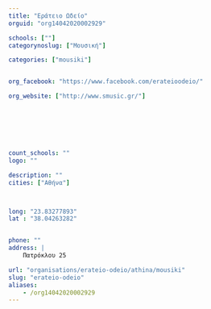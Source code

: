 ```yaml
---
title: "Εράτειο Ωδείο"
orguid: "org14042020002929"

schools: [""]
categorynoslug: ["Μουσική"]

categories: ["mousiki"]


org_facebook: "https://www.facebook.com/erateioodeio/"

org_website: ["http://www.smusic.gr/"]







count_schools: ""
logo: ""

description: ""
cities: ["Αθήνα"]



long: "23.83277893"
lat : "38.04263282"


phone: ""
address: |
    Πατρόκλου 25

url: "organisations/erateio-odeio/athina/mousiki"
slug: "erateio-odeio"
aliases:
    - /org14042020002929
---
```



